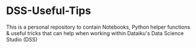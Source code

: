 # DSS-Useful-Tips

This is a personal repository to contain Notebooks, Python helper functions & useful tricks that can help when working within Dataiku's Data Science Studio (DSS)
